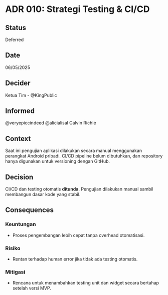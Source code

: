 # ADR 010: Strategi Testing & CI/CD

## Status
Deferred

## Date
06/05/2025

## Decider 
Ketua Tim - @KingPublic

## Informed
@veryepiccindeed
@alicialisal
Calvin Richie

## Context

Saat ini pengujian aplikasi dilakukan secara manual menggunakan perangkat Android pribadi. CI/CD pipeline belum dibutuhkan, dan repository hanya digunakan untuk versioning dengan GitHub.

## Decision

CI/CD dan testing otomatis **ditunda**. Pengujian dilakukan manual sambil membangun dasar kode yang stabil.

## Consequences

### Keuntungan

* Proses pengembangan lebih cepat tanpa overhead otomatisasi.

### Risiko

* Rentan terhadap human error jika tidak ada testing otomatis.

### Mitigasi

* Rencana untuk menambahkan testing unit dan widget secara bertahap setelah versi MVP.
